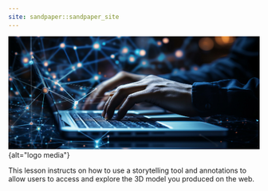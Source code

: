 ```yaml
---
site: sandpaper::sandpaper_site
---
```


![&copy; Gstudio Templates from AdobeStock](episodes/fig/AdobeStock_675302221.jpeg){alt="logo media"}

This lesson instructs on how to use a storytelling tool
and annotations to allow users to access and explore the 3D model you produced on the web.

